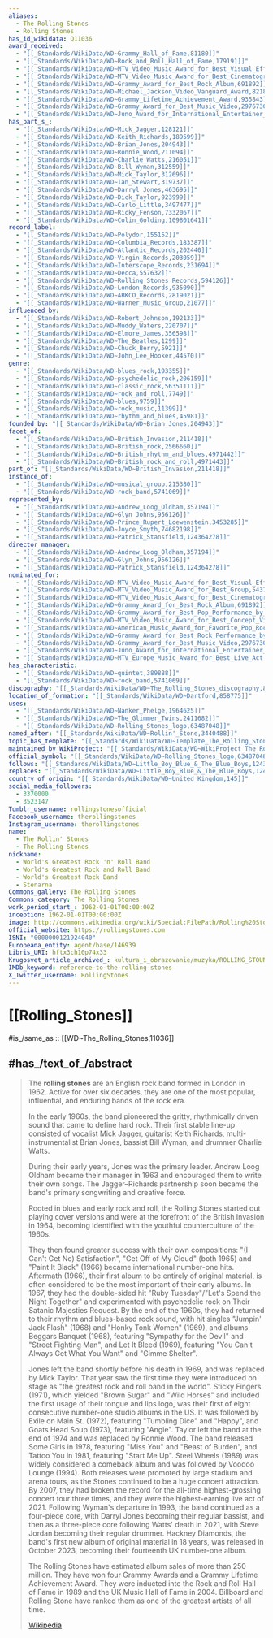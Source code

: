 ```yaml
---
aliases:
  - The Rolling Stones
  - Rolling Stones
has_id_wikidata: Q11036
award_received:
  - "[[_Standards/WikiData/WD~Grammy_Hall_of_Fame,81180]]"
  - "[[_Standards/WikiData/WD~Rock_and_Roll_Hall_of_Fame,179191]]"
  - "[[_Standards/WikiData/WD~MTV_Video_Music_Award_for_Best_Visual_Effects,372123]]"
  - "[[_Standards/WikiData/WD~MTV_Video_Music_Award_for_Best_Cinematography,615682]]"
  - "[[_Standards/WikiData/WD~Grammy_Award_for_Best_Rock_Album,691892]]"
  - "[[_Standards/WikiData/WD~Michael_Jackson_Video_Vanguard_Award,821861]]"
  - "[[_Standards/WikiData/WD~Grammy_Lifetime_Achievement_Award,935843]]"
  - "[[_Standards/WikiData/WD~Grammy_Award_for_Best_Music_Video,2976730]]"
  - "[[_Standards/WikiData/WD~Juno_Award_for_International_Entertainer_of_the_Year,16963163]]"
has_part_s_:
  - "[[_Standards/WikiData/WD~Mick_Jagger,128121]]"
  - "[[_Standards/WikiData/WD~Keith_Richards,189599]]"
  - "[[_Standards/WikiData/WD~Brian_Jones,204943]]"
  - "[[_Standards/WikiData/WD~Ronnie_Wood,211094]]"
  - "[[_Standards/WikiData/WD~Charlie_Watts,216051]]"
  - "[[_Standards/WikiData/WD~Bill_Wyman,312559]]"
  - "[[_Standards/WikiData/WD~Mick_Taylor,312696]]"
  - "[[_Standards/WikiData/WD~Ian_Stewart,319737]]"
  - "[[_Standards/WikiData/WD~Darryl_Jones,463695]]"
  - "[[_Standards/WikiData/WD~Dick_Taylor,923999]]"
  - "[[_Standards/WikiData/WD~Carlo_Little,3497477]]"
  - "[[_Standards/WikiData/WD~Ricky_Fenson,7332067]]"
  - "[[_Standards/WikiData/WD~Colin_Golding,109801641]]"
record_label:
  - "[[_Standards/WikiData/WD~Polydor,155152]]"
  - "[[_Standards/WikiData/WD~Columbia_Records,183387]]"
  - "[[_Standards/WikiData/WD~Atlantic_Records,202440]]"
  - "[[_Standards/WikiData/WD~Virgin_Records,203059]]"
  - "[[_Standards/WikiData/WD~Interscope_Records,231694]]"
  - "[[_Standards/WikiData/WD~Decca,557632]]"
  - "[[_Standards/WikiData/WD~Rolling_Stones_Records,594126]]"
  - "[[_Standards/WikiData/WD~London_Records,935090]]"
  - "[[_Standards/WikiData/WD~ABKCO_Records,2819021]]"
  - "[[_Standards/WikiData/WD~Warner_Music_Group,21077]]"
influenced_by:
  - "[[_Standards/WikiData/WD~Robert_Johnson,192133]]"
  - "[[_Standards/WikiData/WD~Muddy_Waters,220707]]"
  - "[[_Standards/WikiData/WD~Elmore_James,356598]]"
  - "[[_Standards/WikiData/WD~The_Beatles,1299]]"
  - "[[_Standards/WikiData/WD~Chuck_Berry,5921]]"
  - "[[_Standards/WikiData/WD~John_Lee_Hooker,44570]]"
genre:
  - "[[_Standards/WikiData/WD~blues_rock,193355]]"
  - "[[_Standards/WikiData/WD~psychedelic_rock,206159]]"
  - "[[_Standards/WikiData/WD~classic_rock,56351111]]"
  - "[[_Standards/WikiData/WD~rock_and_roll,7749]]"
  - "[[_Standards/WikiData/WD~blues,9759]]"
  - "[[_Standards/WikiData/WD~rock_music,11399]]"
  - "[[_Standards/WikiData/WD~rhythm_and_blues,45981]]"
founded_by: "[[_Standards/WikiData/WD~Brian_Jones,204943]]"
facet_of:
  - "[[_Standards/WikiData/WD~British_Invasion,211418]]"
  - "[[_Standards/WikiData/WD~British_rock,2566660]]"
  - "[[_Standards/WikiData/WD~British_rhythm_and_blues,4971442]]"
  - "[[_Standards/WikiData/WD~British_rock_and_roll,4971443]]"
part_of: "[[_Standards/WikiData/WD~British_Invasion,211418]]"
instance_of:
  - "[[_Standards/WikiData/WD~musical_group,215380]]"
  - "[[_Standards/WikiData/WD~rock_band,5741069]]"
represented_by:
  - "[[_Standards/WikiData/WD~Andrew_Loog_Oldham,357194]]"
  - "[[_Standards/WikiData/WD~Glyn_Johns,956126]]"
  - "[[_Standards/WikiData/WD~Prince_Rupert_Loewenstein,3453285]]"
  - "[[_Standards/WikiData/WD~Joyce_Smyth,74682198]]"
  - "[[_Standards/WikiData/WD~Patrick_Stansfield,124364278]]"
director_manager:
  - "[[_Standards/WikiData/WD~Andrew_Loog_Oldham,357194]]"
  - "[[_Standards/WikiData/WD~Glyn_Johns,956126]]"
  - "[[_Standards/WikiData/WD~Patrick_Stansfield,124364278]]"
nominated_for:
  - "[[_Standards/WikiData/WD~MTV_Video_Music_Award_for_Best_Visual_Effects,372123]]"
  - "[[_Standards/WikiData/WD~MTV_Video_Music_Award_for_Best_Group,543729]]"
  - "[[_Standards/WikiData/WD~MTV_Video_Music_Award_for_Best_Cinematography,615682]]"
  - "[[_Standards/WikiData/WD~Grammy_Award_for_Best_Rock_Album,691892]]"
  - "[[_Standards/WikiData/WD~Grammy_Award_for_Best_Pop_Performance_by_a_Duo_or_Group_with_Vocals,747902]]"
  - "[[_Standards/WikiData/WD~MTV_Video_Music_Award_for_Best_Concept_Video,1161113]]"
  - "[[_Standards/WikiData/WD~American_Music_Award_for_Favorite_Pop_Rock_Band_Duo_Group,1441676]]"
  - "[[_Standards/WikiData/WD~Grammy_Award_for_Best_Rock_Performance_by_a_Duo_or_Group_with_Vocal,1542205]]"
  - "[[_Standards/WikiData/WD~Grammy_Award_for_Best_Music_Video,2976730]]"
  - "[[_Standards/WikiData/WD~Juno_Award_for_International_Entertainer_of_the_Year,16963163]]"
  - "[[_Standards/WikiData/WD~MTV_Europe_Music_Award_for_Best_Live_Act,38470]]"
has_characteristic:
  - "[[_Standards/WikiData/WD~quintet,389888]]"
  - "[[_Standards/WikiData/WD~rock_band,5741069]]"
discography: "[[_Standards/WikiData/WD~The_Rolling_Stones_discography,847897]]"
location_of_formation: "[[_Standards/WikiData/WD~Dartford,858775]]"
uses:
  - "[[_Standards/WikiData/WD~Nanker_Phelge,1964625]]"
  - "[[_Standards/WikiData/WD~The_Glimmer_Twins,2411682]]"
  - "[[_Standards/WikiData/WD~Rolling_Stones_logo,63487048]]"
named_after: "[[_Standards/WikiData/WD~Rollin'_Stone,3440488]]"
topic_has_template: "[[_Standards/WikiData/WD~Template_The_Rolling_Stones,6490147]]"
maintained_by_WikiProject: "[[_Standards/WikiData/WD~WikiProject_The_Rolling_Stones,21830905]]"
official_symbol: "[[_Standards/WikiData/WD~Rolling_Stones_logo,63487048]]"
follows: "[[_Standards/WikiData/WD~Little_Boy_Blue_&_The_Blue_Boys,124327439]]"
replaces: "[[_Standards/WikiData/WD~Little_Boy_Blue_&_The_Blue_Boys,124327439]]"
country_of_origin: "[[_Standards/WikiData/WD~United_Kingdom,145]]"
social_media_followers:
  - 3370000
  - 3523147
Tumblr_username: rollingstonesofficial
Facebook_username: therollingstones
Instagram_username: therollingstones
name:
  - The Rollin' Stones
  - The Rolling Stones
nickname:
  - World's Greatest Rock 'n' Roll Band
  - World's Greatest Rock and Roll Band
  - World's Greatest Rock Band
  - Stenarna
Commons_gallery: The Rolling Stones
Commons_category: The Rolling Stones
work_period_start_: 1962-01-01T00:00:00Z
inception: 1962-01-01T00:00:00Z
image: http://commons.wikimedia.org/wiki/Special:FilePath/Rolling%20Stones%20bow%20post-show%2022%20May%202018%20in%20London%20%2841437870275%29.jpg
official_website: https://rollingstones.com
ISNI: "0000000121924040"
Europeana_entity: agent/base/146939
Libris_URI: hftx3ch10p74x33
Krugosvet_article_archived_: kultura_i_obrazovanie/muzyka/ROLLING_STOUNZ.html
IMDb_keyword: reference-to-the-rolling-stones
X_Twitter_username: RollingStones
---
```


# [[Rolling_Stones]] 

#is_/same_as :: [[WD~The_Rolling_Stones,11036]] 

## #has_/text_of_/abstract 

> The **rolling stones** are an English rock band formed in London in 1962. 
> Active for over six decades, they are one of the most popular, influential, 
> and enduring bands of the rock era. 
> 
> In the early 1960s, the band pioneered the gritty, rhythmically driven sound 
> that came to define hard rock. 
> Their first stable line-up consisted of vocalist Mick Jagger, guitarist Keith Richards, 
> multi-instrumentalist Brian Jones, bassist Bill Wyman, and drummer Charlie Watts. 
> 
> During their early years, Jones was the primary leader. 
> Andrew Loog Oldham became their manager in 1963 
> and encouraged them to write their own songs. 
> The Jagger–Richards partnership soon became the band's primary songwriting and creative force.
>
> Rooted in blues and early rock and roll, 
> the Rolling Stones started out playing cover versions 
> and were at the forefront of the British Invasion in 1964, 
> becoming identified with the youthful counterculture of the 1960s. 
> 
> They then found greater success with their own compositions: "(I Can't Get No) Satisfaction", "Get Off of My Cloud" (both 1965) and "Paint It Black" (1966) became international number-one hits. Aftermath (1966), their first album to be entirely of original material, is often considered to be the most important of their early albums. In 1967, they had the double-sided hit "Ruby Tuesday"/"Let's Spend the Night Together" and experimented with psychedelic rock on Their Satanic Majesties Request. By the end of the 1960s, they had returned to their rhythm and blues-based rock sound, with hit singles "Jumpin' Jack Flash" (1968) and "Honky Tonk Women" (1969), and albums Beggars Banquet (1968), featuring "Sympathy for the Devil" and "Street Fighting Man", and Let It Bleed (1969), featuring "You Can't Always Get What You Want" and "Gimme Shelter".
>
> Jones left the band shortly before his death in 1969, and was replaced by Mick Taylor. That year saw the first time they were introduced on stage as "the greatest rock and roll band in the world". Sticky Fingers (1971), which yielded "Brown Sugar" and "Wild Horses" and included the first usage of their tongue and lips logo, was their first of eight consecutive number-one studio albums in the US. It was followed by Exile on Main St. (1972), featuring "Tumbling Dice" and "Happy", and Goats Head Soup (1973), featuring "Angie". Taylor left the band at the end of 1974 and was replaced by Ronnie Wood. The band released Some Girls in 1978, featuring "Miss You" and "Beast of Burden", and Tattoo You in 1981, featuring "Start Me Up". Steel Wheels (1989) was widely considered a comeback album and was followed by Voodoo Lounge (1994). Both releases were promoted by large stadium and arena tours, as the Stones continued to be a huge concert attraction. By 2007, they had broken the record for the all-time highest-grossing concert tour three times, and they were the highest-earning live act of 2021. Following Wyman's departure in 1993, the band continued as a four-piece core, with Darryl Jones becoming their regular bassist, and then as a three-piece core following Watts' death in 2021, with Steve Jordan becoming their regular drummer. Hackney Diamonds, the band's first new album of original material in 18 years, was released in October 2023, becoming their fourteenth UK number-one album.
>
> The Rolling Stones have estimated album sales of more than 250 million. They have won four Grammy Awards and a Grammy Lifetime Achievement Award. They were inducted into the Rock and Roll Hall of Fame in 1989 and the UK Music Hall of Fame in 2004. Billboard and Rolling Stone have ranked them as one of the greatest artists of all time.
>
> [Wikipedia](https://en.wikipedia.org/wiki/The%20Rolling%20Stones) 

